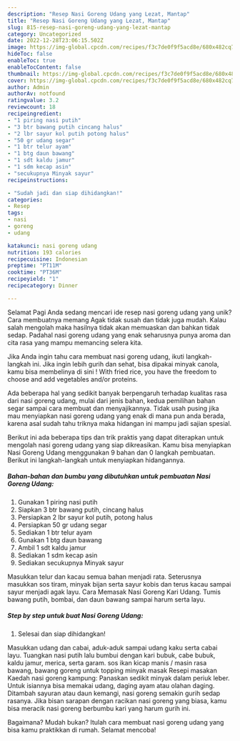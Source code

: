 ```yaml
---
description: "Resep Nasi Goreng Udang yang Lezat, Mantap"
title: "Resep Nasi Goreng Udang yang Lezat, Mantap"
slug: 815-resep-nasi-goreng-udang-yang-lezat-mantap
category: Uncategorized
date: 2022-12-28T23:06:15.502Z
image: https://img-global.cpcdn.com/recipes/f3c7de0f9f5acd8e/680x482cq70/nasi-goreng-udang-foto-resep-utama.jpg
hideToc: false
enableToc: true
enableTocContent: false
thumbnail: https://img-global.cpcdn.com/recipes/f3c7de0f9f5acd8e/680x482cq70/nasi-goreng-udang-foto-resep-utama.jpg
cover: https://img-global.cpcdn.com/recipes/f3c7de0f9f5acd8e/680x482cq70/nasi-goreng-udang-foto-resep-utama.jpg
author: Admin
authorAv: notfound
ratingvalue: 3.2
reviewcount: 18
recipeingredient:
- "1 piring nasi putih"
- "3 btr bawang putih cincang halus"
- "2 lbr sayur kol putih potong halus"
- "50 gr udang segar"
- "1 btr telur ayam"
- "1 btg daun bawang"
- "1 sdt kaldu jamur"
- "1 sdm kecap asin"
- "secukupnya Minyak sayur"
recipeinstructions:

- "Sudah jadi dan siap dihidangkan!"
categories:
- Resep
tags:
- nasi
- goreng
- udang

katakunci: nasi goreng udang 
nutrition: 193 calories
recipecuisine: Indonesian
preptime: "PT11M"
cooktime: "PT36M"
recipeyield: "1"
recipecategory: Dinner

---
```



Selamat Pagi Anda sedang mencari ide resep nasi goreng udang yang unik? Cara membuatnya memang Agak tidak susah dan tidak juga mudah. Kalau salah mengolah maka hasilnya tidak akan memuaskan dan bahkan tidak sedap. Padahal nasi goreng udang yang enak seharusnya punya aroma dan cita rasa yang mampu memancing selera kita.


Jika Anda ingin tahu cara membuat nasi goreng udang, ikuti langkah-langkah ini. Jika ingin lebih gurih dan sehat, bisa dipakai minyak canola, kamu bisa membelinya di sini ! With fried rice, you have the freedom to choose and add vegetables and/or proteins.

Ada beberapa hal yang sedikit banyak berpengaruh terhadap kualitas rasa dari nasi goreng udang, mulai dari jenis bahan, kedua pemilihan bahan segar sampai cara membuat dan menyajikannya. Tidak usah pusing jika mau menyiapkan nasi goreng udang yang enak di mana pun anda berada, karena asal sudah tahu triknya maka hidangan ini mampu jadi sajian spesial.


Berikut ini ada beberapa tips dan trik praktis yang dapat diterapkan untuk mengolah nasi goreng udang yang siap dikreasikan. Kamu bisa menyiapkan Nasi Goreng Udang menggunakan 9 bahan dan 0 langkah pembuatan. Berikut ini langkah-langkah untuk menyiapkan hidangannya.

<!--inarticleads1-->

##### Bahan-bahan dan bumbu yang dibutuhkan untuk pembuatan Nasi Goreng Udang:

1. Gunakan 1 piring nasi putih
1. Siapkan 3 btr bawang putih, cincang halus
1. Persiapkan 2 lbr sayur kol putih, potong halus
1. Persiapkan 50 gr udang segar
1. Sediakan 1 btr telur ayam
1. Gunakan 1 btg daun bawang
1. Ambil 1 sdt kaldu jamur
1. Sediakan 1 sdm kecap asin
1. Sediakan secukupnya Minyak sayur


Masukkan telur dan kacau semua bahan menjadi rata. Seterusnya masukkan sos tiram, minyak bijan serta sayur kobis dan terus kacau sampai sayur menjadi agak layu. Cara Memasak Nasi Goreng Kari Udang. Tumis bawang putih, bombai, dan daun bawang sampai harum serta layu. 

<!--inarticleads2-->

##### Step by step untuk buat Nasi Goreng Udang:


1. Selesai dan siap dihidangkan!

Masukkan udang dan cabai, aduk-aduk sampai udang kaku serta cabai layu. Tuangkan nasi putih lalu bumbui dengan kari bubuk, cabe bubuk, kaldu jamur, merica, serta garam. sos ikan kicap manis / masin rasa bawang, bawang goreng untuk topping minyak masak Resepi masakan Kaedah nasi goreng kampung: Panaskan sedikit minyak dalam periuk leber. Untuk isiannya bisa memakai udang, daging ayam atau olahan daging. Ditambah sayuran atau daun kemangi, nasi goreng semakin gurih sedap rasanya. Jika bisan sarapan dengan racikan nasi goreng yang biasa, kamu bisa meracik nasi goreng berbumbu kari yang harum gurih ini. 

Bagaimana? Mudah bukan? Itulah cara membuat nasi goreng udang yang bisa kamu praktikkan di rumah. Selamat mencoba!
